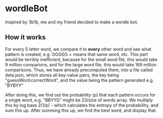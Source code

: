 # wordleBot

Inspired by 3b1b, me and my friend decided to make a wordle bot.

## How it works

For every 5 letter word, we compare it to **every** other word and see what pattern is created,
e.g. GGGGG = means that same word, etc. This part would be terribly inefficient, because for the small word file, this would take 9 million
comparions, and for the large word file, this would take 169 million comparisons. Thus, we have already precomputed them, into a file called
data.json, which stores all key-value pairs, the key being "guessWord:correctWord", and the value being the pattern generated e.g. "BYBYY"

After doing this, we find out the probability (p) that each pattern occurs for a single word, e.g. "BBYYG" might be 23/size of words array. We multiply
this by log base 2(1/p) - which calculates the entropy of the probabiility, and sum this up. After summing this up, we find the best word,
and display that.
